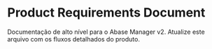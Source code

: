 # Product Requirements Document

Documentação de alto nível para o Abase Manager v2. Atualize este arquivo com os fluxos detalhados do produto.
